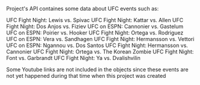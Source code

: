 Project's API containes some data about UFC events such as:

UFC Fight Night: Lewis vs. Spivac 
UFC Fight Night: Kattar vs. Allen 
UFC Fight Night: Dos Anjos vs. Fiziev 
UFC on ESPN: Cannonier vs. Gastelum 
UFC on ESPN: Poirier vs. Hooker 
UFC Fight Night: Ortega vs. Rodriguez 
UFC on ESPN: Vera vs. Sandhagen 
UFC Fight Night: Hermansson vs. Vettori 
UFC on ESPN: Ngannou vs. Dos Santos 
UFC Fight Night: Hermansson vs. Cannonier 
UFC Fight Night: Ortega vs. The Korean Zombie 
UFC Fight Night: Font vs. Garbrandt 
UFC Fight Night: Ya vs. Dvalishvilin 

Some Youtube links are not included in the objects since these events are not yet happened during that time when this project was created